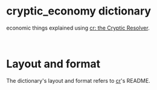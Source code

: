 # cryptic_economy dictionary

economic things explained using [cr: the Cryptic Resolver](https://github.com/cryptic-resolver/cr).

<br>

# Layout and format

The dictionary's layout and format refers to [cr]'s README.

[cr]: https://github.com/cryptic-resolver/cr
